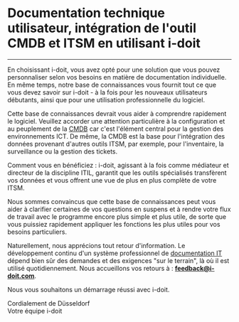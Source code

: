 # Documentation technique utilisateur, intégration de l'outil CMDB et ITSM en utilisant i-doit

-------------------------------------------------------------------------

En choisissant i-doit, vous avez opté pour une solution que vous pouvez personnaliser selon vos besoins en matière de documentation individuelle. En même temps, notre base de connaissances vous fournit tout ce que vous devez savoir sur i-doit - à la fois pour les nouveaux utilisateurs débutants, ainsi que pour une utilisation professionnelle du logiciel.

Cette base de connaissances devrait vous aider à comprendre rapidement le logiciel. Veuillez accorder une attention particulière à la configuration et au peuplement de la [CMDB](glossary.md) car c'est l'élément central pour la gestion des environnements ICT. De même, la CMDB est la base pour l'intégration des données provenant d'autres outils ITSM, par exemple, pour l'inventaire, la surveillance ou la gestion des tickets.

Comment vous en bénéficiez : i-doit, agissant à la fois comme médiateur et directeur de la discipline ITIL, garantit que les outils spécialisés transfèrent vos données et vous offrent une vue de plus en plus complète de votre ITSM.

Nous sommes convaincus que cette base de connaissances peut vous aider à clarifier certaines de vos questions en suspens et à rendre votre flux de travail avec le programme encore plus simple et plus utile, de sorte que vous puissiez rapidement appliquer les fonctions les plus utiles pour vos besoins particuliers.

Naturellement, nous apprécions tout retour d'information. Le développement continu d'un système professionnel de [documentation IT](glossary.md) dépend bien sûr des demandes et des exigences "sur le terrain", là où il est utilisé quotidiennement. Nous accueillons vos retours à : **[feedback@i-doit.com](mailto:feedback@i-doit.com)**.

Nous vous souhaitons un démarrage réussi avec i-doit.

Cordialement de Düsseldorf<br>
Votre équipe i-doit
